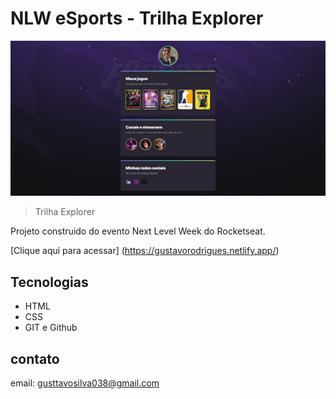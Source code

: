 # NLW eSports - Trilha Explorer

![preview](./.github/priview.jpg)

>Trilha Explorer

Projeto construido do evento Next Level Week do Rocketseat.

[Clique aqui para acessar] (https://gustavorodrigues.netlify.app/)

## Tecnologias

- HTML
- CSS
- GIT e Github


## contato
email: gusttavosilva038@gmail.com